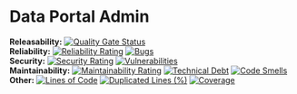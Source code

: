 # Data Portal Admin

**Releasability:** [![Quality Gate Status](https://sonarcloud.io/api/project_badges/measure?project=factly_bindu-web&metric=alert_status)](https://sonarcloud.io/dashboard?id=factly_bindu-web)  
**Reliability:** [![Reliability Rating](https://sonarcloud.io/api/project_badges/measure?project=factly_bindu-web&metric=reliability_rating)](https://sonarcloud.io/dashboard?id=factly_bindu-web) [![Bugs](https://sonarcloud.io/api/project_badges/measure?project=factly_bindu-web&metric=bugs)](https://sonarcloud.io/dashboard?id=factly_bindu-web)  
**Security:** [![Security Rating](https://sonarcloud.io/api/project_badges/measure?project=factly_bindu-web&metric=security_rating)](https://sonarcloud.io/dashboard?id=factly_bindu-web) [![Vulnerabilities](https://sonarcloud.io/api/project_badges/measure?project=factly_bindu-web&metric=vulnerabilities)](https://sonarcloud.io/dashboard?id=factly_bindu-web)  
**Maintainability:** [![Maintainability Rating](https://sonarcloud.io/api/project_badges/measure?project=factly_bindu-web&metric=sqale_rating)](https://sonarcloud.io/dashboard?id=factly_bindu-web) [![Technical Debt](https://sonarcloud.io/api/project_badges/measure?project=factly_bindu-web&metric=sqale_index)](https://sonarcloud.io/dashboard?id=factly_bindu-web) [![Code Smells](https://sonarcloud.io/api/project_badges/measure?project=factly_bindu-web&metric=code_smells)](https://sonarcloud.io/dashboard?id=factly_bindu-web)  
**Other:** [![Lines of Code](https://sonarcloud.io/api/project_badges/measure?project=factly_bindu-web&metric=ncloc)](https://sonarcloud.io/dashboard?id=factly_bindu-web) [![Duplicated Lines (%)](https://sonarcloud.io/api/project_badges/measure?project=factly_bindu-web&metric=duplicated_lines_density)](https://sonarcloud.io/dashboard?id=factly_bindu-web) [![Coverage](https://sonarcloud.io/api/project_badges/measure?project=factly_bindu-web&metric=coverage)](https://sonarcloud.io/dashboard?id=factly_bindu-web)
